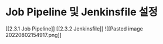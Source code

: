 # Job Pipeline 및 Jenkinsfile 설정
[[2.3.1 Job Pipeline]]
[[2.3.2 Jenkinsfile]]
![[Pasted image 20220802154917.png]]